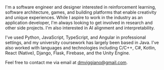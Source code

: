 I'm a software engineer and designer interested in reinforcement learning, software architecture, games, and building platforms that enable creativity and unique experiences. While I aspire to work in the industry as an application developer, I'm always looking to get involved in research and other side projects. I'm also interested in AI alignment and interpretability.

I've used Python, JavaScript, TypeScript, and Angular in professional settings, and my university coursework has largely been based in Java. I've also worked with languages and technologies including C/C++, C#, Kotlin, React (Native), Django, Flask, Firebase, and the Unity Engine.

Feel free to contact me via email at [dmviggiano@gmail.com](dmviggiano@gmail.com).
